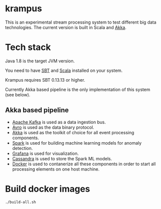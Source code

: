 # krampus

This is an experimental stream processing system to test different big data technologies. The current version is built in 
Scala and [Akka](https://github.com/akka/akka). 

# Tech stack

Java 1.8 is the target JVM version.

You need to have [SBT](http://www.scala-sbt.org/download.html) and [Scala](https://www.scala-lang.org/) installed on your system.

Krampus requires SBT 0.13.13 or higher.

Currently Akka based pipeline is the only implementation of this system (see below). 

## Akka based pipeline

* [Apache Kafka](https://kafka.apache.org/) is used as a data ingestion bus.
* [Avro](https://avro.apache.org/) is used as the data binary protocol. 
* [Akka](https://github.com/akka/akka) is used as the toolkit of choice for all event processing components.
* [Spark](https://spark.apache.org/) is used for building machine learning models for anomaly detection.
* [Grafana](https://grafana.com/) is used for visualization.
* [Cassandra](http://cassandra.apache.org/) is used to store the Spark ML models.
* [Docker](https://www.docker.com/) is used to contanerize all these components in order to start all processing elements on one host machine.

# Build docker images ###
    ./build-all.sh 